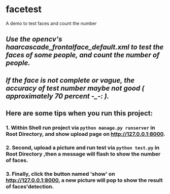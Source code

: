 # facetest
A demo to test faces and count the number
## *Use the opencv's haarcascade_frontalface_default.xml to test the faces of some people, and count the number of people.*
## *If the face is not complete or vague, the accuracy of test number maybe not good ( approximately 70 percent -_-: ).*
## Here are some tips when you run this project:
### 1. Within Shell run project via `python manage.py runserver` in Root Directory, and show upload page on http://127.0.0.1:8000.
### 2. Second, upload a picture and run test via `python test.py` in Root Directory ,then a message will flash to show the number of faces.
### 3. Finally, click the button named 'show' on http://127.0.0.1:8000, a new picture will pop to show the result of faces'detection.
